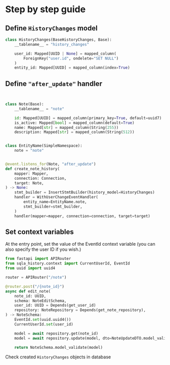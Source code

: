 # Step by step guide

## Define `HistoryChanges` model

```python
class HistoryChanges(BaseHistoryChanges, Base):
    __tablename__ = "history_changes"

    user_id: Mapped[UUID | None] = mapped_column(
        ForeignKey("user.id", ondelete="SET NULL")
    )
    entity_id: Mapped[UUID] = mapped_column(index=True)
```

## Define `"after_update"` handler

```python


class Note(Base):
    __tablename__ = "note"

    id: Mapped[UUID] = mapped_column(primary_key=True, default=uuid7)
    is_active: Mapped[bool] = mapped_column(default=True)
    name: Mapped[str] = mapped_column(String(255))
    description: Mapped[str] = mapped_column(String(512))


class EntityName(SimpleNamespace):
    note = "note"


@event.listens_for(Note, "after_update")
def create_note_history(
    mapper: Mapper,
    connection: Connection,
    target: Note,
) -> None:
    stmt_builder = InsertStmtBuilder(history_model=HistoryChanges)
    handler = WithUserChangeEventHandler(
        entity_name=EntityName.note,
        stmt_builder=stmt_builder,
    )
    handler(mapper=mapper, connection=connection, target=target)

```

## Set context variables

At the entry point, set the value of the EventId context variable (you can also specify the user ID if you wish.)

```python
from fastapi import APIRouter
from sqla_history.context import CurrentUserId, EventId
from uuid import uuid4

router = APIRouter("/note")

@router.post("/{note_id}")
async def edit_note(
    note_id: UUID,
    schema: NoteEditSchema,
    user_id: UUID = Depends(get_user_id)
    repository: NoteRepository = Depends(get_note_repository),
) -> NoteSchema:
    EventId.set(uuid.uuid4())
    CurrentUserId.set(user_id)

    model = await repository.get(note_id)
    model = await repository.update(model, dto=NoteUpdateDTO.model_validate(schema))

    return NoteSchema.model_validate(model)


```

Check created `HistoryChanges` objects in database

